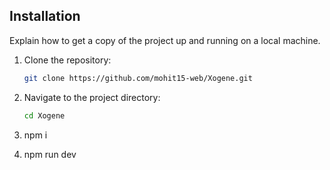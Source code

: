 ## Installation

Explain how to get a copy of the project up and running on a local machine.

1. Clone the repository:

    ```sh
    git clone https://github.com/mohit15-web/Xogene.git
    ```

2. Navigate to the project directory:

    ```sh
    cd Xogene
    ```
3. npm i
4. npm run dev
